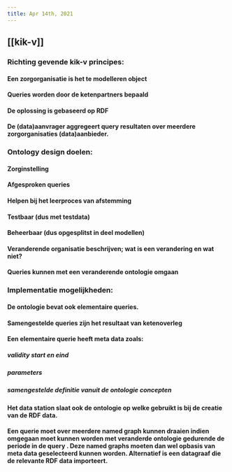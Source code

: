 ```yaml
---
title: Apr 14th, 2021
---
```


## [[kik-v]]
### Richting gevende kik-v principes:
#### Een zorgorganisatie is het te modelleren object
#### Queries worden door de ketenpartners bepaald
#### De oplossing is gebaseerd op RDF
#### De (data)aanvrager aggregeert query resultaten over meerdere zorgorganisaties (data)aanbieder.
### Ontology design doelen:
#### Zorginstelling
#### Afgesproken queries
#### Helpen bij het leerproces van afstemming
#### Testbaar (dus met testdata)
#### Beheerbaar (dus opgesplitst in deel modellen)
#### Veranderende organisatie beschrijven; wat is een verandering en wat niet?
#### Queries kunnen met een veranderende ontologie omgaan
### Implementatie mogelijkheden:
#### De ontologie bevat ook elementaire queries.
#### Samengestelde queries zijn het resultaat van ketenoverleg
#### Een elementaire querie heeft meta data zoals:
##### validity start en eind
##### parameters
##### samengestelde definitie vanuit de ontologie concepten
#### Het data station slaat ook de ontologie op welke gebruikt is bij de creatie van de RDF data.
#### Een querie moet over meerdere named graph kunnen draaien indien omgegaan moet kunnen worden met veranderde ontologie gedurende de periode in de query . Deze named graphs moeten dan wel opbasis van meta data geselecteerd kunnen worden. Alternatief is een datagraaf die de relevante RDF data importeert.
####

